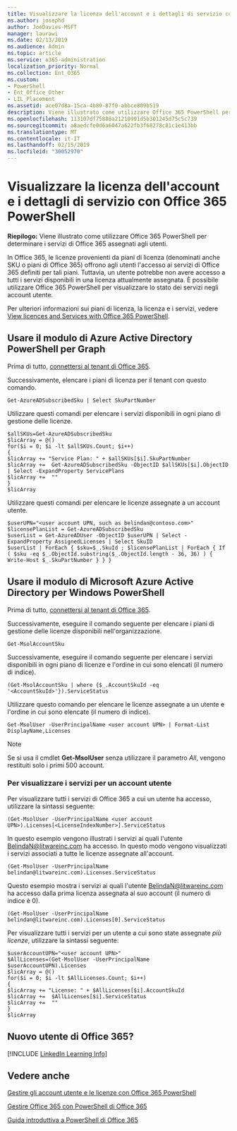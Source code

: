 ```yaml
---
title: Visualizzare la licenza dell'account e i dettagli di servizio con Office 365 PowerShell
ms.author: josephd
author: JoeDavies-MSFT
manager: laurawi
ms.date: 02/13/2019
ms.audience: Admin
ms.topic: article
ms.service: o365-administration
localization_priority: Normal
ms.collection: Ent_O365
ms.custom:
- PowerShell
- Ent_Office_Other
- LIL_Placement
ms.assetid: ace07d8a-15ca-4b89-87f0-abbce809b519
description: Viene illustrato come utilizzare Office 365 PowerShell per determinare i servizi di Office 365 assegnati agli utenti.
ms.openlocfilehash: 113107df75880a21210991d5b301245d75c5c739
ms.sourcegitcommit: a8aedcfe0d6a6047a622fb3f68278c81c1e413bb
ms.translationtype: MT
ms.contentlocale: it-IT
ms.lasthandoff: 02/15/2019
ms.locfileid: "30052970"
---
```

# <a name="view-account-license-and-service-details-with-office-365-powershell"></a>Visualizzare la licenza dell'account e i dettagli di servizio con Office 365 PowerShell

**Riepilogo:** Viene illustrato come utilizzare Office 365 PowerShell per determinare i servizi di Office 365 assegnati agli utenti.
  
In Office 365, le licenze provenienti da piani di licenza (denominati anche SKU o piani di Office 365) offrono agli utenti l'accesso ai servizi di Office 365 definiti per tali piani. Tuttavia, un utente potrebbe non avere accesso a tutti i servizi disponibili in una licenza attualmente assegnata. È possibile utilizzare Office 365 PowerShell per visualizzare lo stato dei servizi negli account utente. 

Per ulteriori informazioni sui piani di licenza, la licenza e i servizi, vedere [View licences and Services with Office 365 PowerShell](view-licenses-and-services-with-office-365-powershell.md).

## <a name="use-the-azure-active-directory-powershell-for-graph-module"></a>Usare il modulo di Azure Active Directory PowerShell per Graph

Prima di tutto, [connettersi al tenant di Office 365](connect-to-office-365-powershell.md#connect-with-the-azure-active-directory-powershell-for-graph-module).
  
Successivamente, elencare i piani di licenza per il tenant con questo comando.

```
Get-AzureADSubscribedSku | Select SkuPartNumber
```

Utilizzare questi comandi per elencare i servizi disponibili in ogni piano di gestione delle licenze.

```
$allSKUs=Get-AzureADSubscribedSku
$licArray = @()
for($i = 0; $i -lt $allSKUs.Count; $i++)
{
$licArray += "Service Plan: " + $allSKUs[$i].SkuPartNumber
$licArray +=  Get-AzureADSubscribedSku -ObjectID $allSKUs[$i].ObjectID | Select -ExpandProperty ServicePlans
$licArray +=  ""
}
$licArray
````

Utilizzare questi comandi per elencare le licenze assegnate a un account utente.

````
$userUPN="<user account UPN, such as belindan@contoso.com>"
$licensePlanList = Get-AzureADSubscribedSku
$userList = Get-AzureADUser -ObjectID $userUPN | Select -ExpandProperty AssignedLicenses | Select SkuID 
$userList | ForEach { $sku=$_.SkuId ; $licensePlanList | ForEach { If ( $sku -eq $_.ObjectId.substring($_.ObjectId.length - 36, 36) ) { Write-Host $_.SkuPartNumber } } }
````

## <a name="use-the-microsoft-azure-active-directory-module-for-windows-powershell"></a>Usare il modulo di Microsoft Azure Active Directory per Windows PowerShell

Prima di tutto, [connettersi al tenant di Office 365](connect-to-office-365-powershell.md#connect-with-the-microsoft-azure-active-directory-module-for-windows-powershell).

Successivamente, eseguire il comando seguente per elencare i piani di gestione delle licenze disponibili nell'organizzazione. 

```
Get-MsolAccountSku
```

Successivamente, eseguire il comando seguente per elencare i servizi disponibili in ogni piano di licenze e l'ordine in cui sono elencati (il numero di indice).

````
(Get-MsolAccountSku | where {$_.AccountSkuId -eq '<AccountSkuId>'}).ServiceStatus
````
  
Utilizzare questo comando per elencare le licenze assegnate a un utente e l'ordine in cui sono elencate (il numero di indice).

````
Get-MsolUser -UserPrincipalName <user account UPN> | Format-List DisplayName,Licenses
````

>[!Note]
>Se si usa il cmdlet **Get-MsolUser** senza utilizzare il parametro _All_, vengono restituiti solo i primi 500 account.
>
   

### <a name="to-view-services-for-a-user-account"></a>Per visualizzare i servizi per un account utente

Per visualizzare tutti i servizi di Office 365 a cui un utente ha accesso, utilizzare la sintassi seguente:
  
```
(Get-MsolUser -UserPrincipalName <user account UPN>).Licenses[<LicenseIndexNumber>].ServiceStatus
```

In questo esempio vengono illustrati i servizi ai quali l'utente BelindaN@litwareinc.com ha accesso. In questo modo vengono visualizzati i servizi associati a tutte le licenze assegnate all'account.
  
```
(Get-MsolUser -UserPrincipalName belindan@litwareinc.com).Licenses.ServiceStatus
```

Questo esempio mostra i servizi ai quali l'utente BelindaN@litwareinc.com ha accesso dalla prima licenza assegnata al suo account (il numero di indice è 0).
  
```
(Get-MsolUser -UserPrincipalName belindan@litwareinc.com).Licenses[0].ServiceStatus
```

Per visualizzare tutti i servizi per un utente a cui sono state assegnate *più licenze*, utilizzare la sintassi seguente:

```
$userAccountUPN="<user account UPN>"
$AllLicenses=(Get-MsolUser -UserPrincipalName $userAccountUPN).Licenses
$licArray = @()
for($i = 0; $i -lt $AllLicenses.Count; $i++)
{
$licArray += "License: " + $AllLicenses[$i].AccountSkuId
$licArray +=  $AllLicenses[$i].ServiceStatus
$licArray +=  ""
}
$licArray
```

  
## <a name="new-to-office-365"></a>Nuovo utente di Office 365?

[!INCLUDE [LinkedIn Learning Info](../common/office/linkedin-learning-info.md)]

## <a name="see-also"></a>Vedere anche

[Gestire gli account utente e le licenze con Office 365 PowerShell](manage-user-accounts-and-licenses-with-office-365-powershell.md)
  
[Gestire Office 365 con PowerShell di Office 365](manage-office-365-with-office-365-powershell.md)
  
[Guida introduttiva a PowerShell di Office 365](getting-started-with-office-365-powershell.md)

